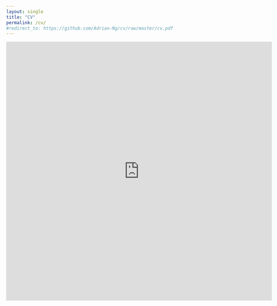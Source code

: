 ```yaml
---
layout: single
title: "CV"
permalink: /cv/
#redirect_to: https://github.com/Adrian-Ng/cv/raw/master/cv.pdf
---
```


<iframe src="https://github.com/Adrian-Ng/cv/raw/master/cv.pdf" style="width:718px; height:700px;" frameborder="0"></iframe>